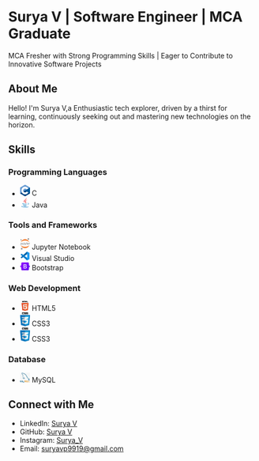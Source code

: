 # Surya V | Software Engineer | MCA Graduate


MCA Fresher with Strong Programming Skills | Eager to Contribute to Innovative Software Projects

## About Me

Hello! I'm Surya V,a Enthusiastic tech explorer, driven by a thirst for learning, continuously seeking out and mastering new technologies on the horizon.

## Skills

### Programming Languages
- <img src="./images/c.png" width="20"> C
- <img src="./images/java.png" width="20"> Java

### Tools and Frameworks
- <img src="./images/jupyter.png" width="20"> Jupyter Notebook
- <img src="./images/visualstudio.png" width="20"> Visual Studio
- <img src="./images/bootstrap.webp" width="20"> Bootstrap

### Web Development
- <img src="./images/html5.webp" width="20"> HTML5
- <img src="./images/css3.webp" width="20"> CSS3
- <img src="./images/css3.webp" width="20"> CSS3
### Database
- <img src="./images/mysql.png" width="20"> MySQL

## Connect with Me

- LinkedIn: [Surya V]([https://www.linkedin.com/in/prabakaran-m-s-897782182/](https://www.linkedin.com/in/surya1015))
- GitHub: [Surya V]([https://github.com/Prabakaran-MS](https://github.com/Surya9919))
- Instagram: [Surya_V](https://www.instagram.com/_surya_5_0/)
- Email: suryavp9919@gmail.com
